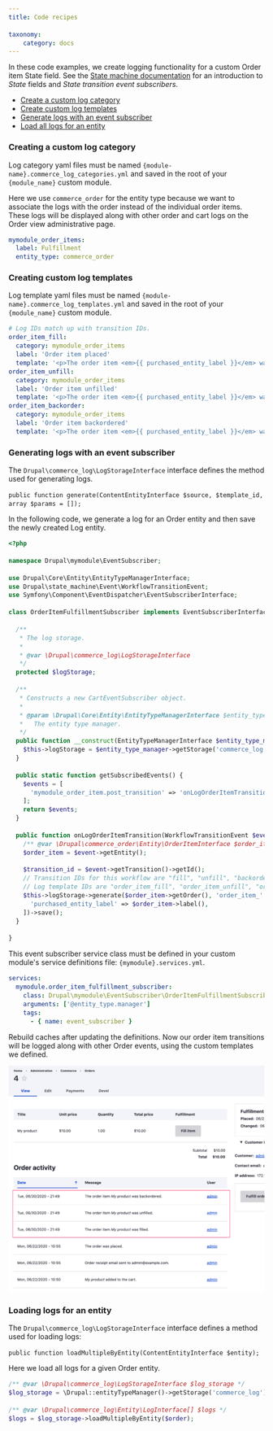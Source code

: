 ```yaml
---
title: Code recipes

taxonomy:
    category: docs
---
```


In these code examples, we create logging functionality for a custom Order item State field. See the [State machine documentation](../../core/core/#state-machine) for an introduction to *State* fields and *State transition event subscribers*. 

- [Create a custom log category](#creating-a-custom-log-category)
- [Create custom log templates](#creating-custom-log-templates)
- [Generate logs with an event subscriber](#generating-logs-with-an-event-subscriber)
- [Load all logs for an entity](#loading-logs-for-an-entity)

### Creating a custom log category
Log category yaml files must be named `{module-name}.commerce_log_categories.yml` and saved in the root of your `{module_name}` custom module.

Here we use `commerce_order` for the entity type because we want to associate the logs with the order instead of the individual order items. These logs will be displayed along with other order and cart logs on the Order view administrative page.

```yaml
mymodule_order_items:
  label: Fulfillment
  entity_type: commerce_order
```

### Creating custom log templates
Log template yaml files must be named `{module-name}.commerce_log_templates.yml` and saved in the root of your `{module_name}` custom module.

```yaml
# Log IDs match up with transition IDs.
order_item_fill:
  category: mymodule_order_items
  label: 'Order item placed'
  template: '<p>The order item <em>{{ purchased_entity_label }}</em> was filled.</p>'
order_item_unfill:
  category: mymodule_order_items
  label: 'Order item unfilled'
  template: '<p>The order item <em>{{ purchased_entity_label }}</em> was unfilled.</p>'
order_item_backorder:
  category: mymodule_order_items
  label: 'Order item backordered'
  template: '<p>The order item <em>{{ purchased_entity_label }}</em> was backordered.</p>'
```

### Generating logs with an event subscriber
The `Drupal\commerce_log\LogStorageInterface` interface defines the method used for generating logs.

`public function generate(ContentEntityInterface $source, $template_id, array $params = []);`

In the following code, we generate a log for an Order entity and then save the newly created Log entity.

```php
<?php

namespace Drupal\mymodule\EventSubscriber;

use Drupal\Core\Entity\EntityTypeManagerInterface;
use Drupal\state_machine\Event\WorkflowTransitionEvent;
use Symfony\Component\EventDispatcher\EventSubscriberInterface;

class OrderItemFulfillmentSubscriber implements EventSubscriberInterface {

  /**
   * The log storage.
   *
   * @var \Drupal\commerce_log\LogStorageInterface
   */
  protected $logStorage;

  /**
   * Constructs a new CartEventSubscriber object.
   *
   * @param \Drupal\Core\Entity\EntityTypeManagerInterface $entity_type_manager
   *   The entity type manager.
   */
  public function __construct(EntityTypeManagerInterface $entity_type_manager) {
    $this->logStorage = $entity_type_manager->getStorage('commerce_log');
  }

  public static function getSubscribedEvents() {
    $events = [
      'mymodule_order_item.post_transition' => 'onLogOrderItemTransition',
    ];
    return $events;
  }

  public function onLogOrderItemTransition(WorkflowTransitionEvent $event) {
    /** @var \Drupal\commerce_order\Entity\OrderItemInterface $order_item */
    $order_item = $event->getEntity();

    $transition_id = $event->getTransition()->getId();
    // Transition IDs for this workflow are "fill", "unfill", "backorder".
    // Log template IDs are "order_item_fill", "order_item_unfill", "order_item_backorder".
    $this->logStorage->generate($order_item->getOrder(), 'order_item_' . $transition_id, [
      'purchased_entity_label' => $order_item->label(),
    ])->save();
  }

}
```

This event subscriber service class must be defined in your custom module's service definitions file: `{mymodule}.services.yml`.

```yaml
services:
  mymodule.order_item_fulfillment_subscriber:
    class: Drupal\mymodule\EventSubscriber\OrderItemFulfillmentSubscriber
    arguments: ['@entity_type.manager']
    tags:
      - { name: event_subscriber }
```

Rebuild caches after updating the definitions. Now our order item transitions will be logged along with other Order events, using the custom templates we defined.

![Order activity for order items](../images/code-recipes-1.png)

### Loading logs for an entity
The `Drupal\commerce_log\LogStorageInterface` interface defines a method used for loading logs:

`public function loadMultipleByEntity(ContentEntityInterface $entity);`

Here we load all logs for a given Order entity.
```php
/** @var \Drupal\commerce_log\LogStorageInterface $log_storage */
$log_storage = \Drupal::entityTypeManager()->getStorage('commerce_log');

/** @var \Drupal\commerce_log\Entity\LogInterface[] $logs */
$logs = $log_storage->loadMultipleByEntity($order);
```

